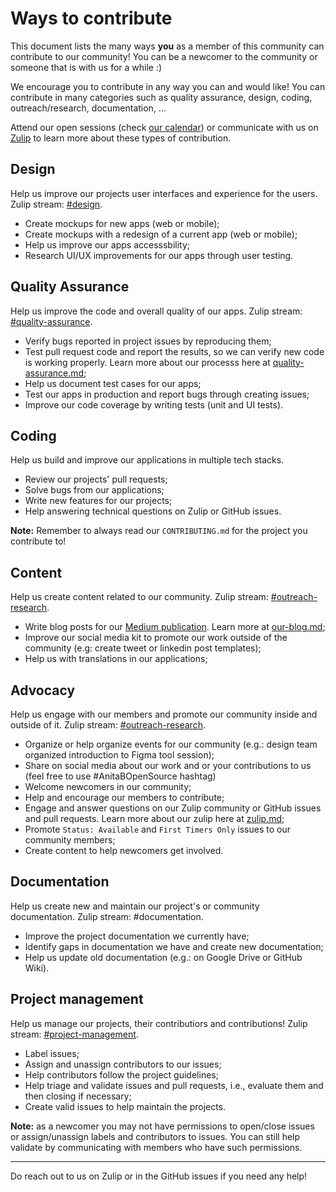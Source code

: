 # Ways to contribute

This document lists the many ways **you** as a member of this community can contribute to our community! You can be a newcomer to the community or someone that is with us for a while :)

We encourage you to contribute in any way you can and would like! You can contribute in many categories such as quality assurance, design, coding, outreach/research, documentation, ...

Attend our open sessions (check [our calendar](https://calendar.google.com/calendar/embed?src=sh10tv3mtfve62somg9nngp9tg%40group.calendar.google.com)) or communicate with us on [Zulip](https://anitab-org.zulipchat.com/) to learn more about these types of contribution.

## Design

Help us improve our projects user interfaces and experience for the users. Zulip stream: [#design](https://anitab-org.zulipchat.com/#narrow/stream/216323-design).

- Create mockups for new apps (web or mobile);
- Create mockups with a redesign of a current app (web or mobile);
- Help us improve our apps accesssbility;
- Research UI/UX improvements for our apps through user testing.

## Quality Assurance

Help us improve the code and overall quality of our apps. Zulip stream: [#quality-assurance](https://anitab-org.zulipchat.com/#narrow/stream/216325-quality-assurance).

- Verify bugs reported in project issues by reproducing them;
- Test pull request code and report the results, so we can verify new code is working properly. Learn more about our processs here at [quality-assurance.md](/quality-assurance.md);
- Help us document test cases for our apps;
- Test our apps in production and report bugs through creating issues;
- Improve our code coverage by writing tests (unit and UI tests).

## Coding

Help us build and improve our applications in multiple tech stacks.

- Review our projects' pull requests;
- Solve bugs from our applications;
- Write new features for our projects;
- Help answering technical questions on Zulip or GitHub issues.

**Note:** Remember to always read our `CONTRIBUTING.md` for the project you contribute to!

## Content

Help us create content related to our community. Zulip stream: [#outreach-research](https://anitab-org.zulipchat.com/#narrow/stream/216324-outreach-research).

- Write blog posts for our [Medium publication](https://medium.com/anitab-org-open-source). Learn more at [our-blog.md](/our-blog.md);
- Improve our social media kit to promote our work outside of the community (e.g: create tweet or linkedin post templates);
- Help us with translations in our applications;

## Advocacy

Help us engage with our members and promote our community inside and outside of it. Zulip stream: [#outreach-research](https://anitab-org.zulipchat.com/#narrow/stream/216324-outreach-research).

- Organize or help organize events for our community (e.g.: design team organized introduction to Figma tool session);
- Share on social media about our work and or your contributions to us (feel free to use #AnitaBOpenSource hashtag)
- Welcome newcomers in our community;
- Help and encourage our members to contribute;
- Engage and answer questions on our Zulip community or GitHub issues and pull requests. Learn more about our zulip here at [zulip.md](/zulip.md);
- Promote `Status: Available` and `First Timers Only` issues to our community members;
- Create content to help newcomers get involved.

## Documentation

Help us create new and maintain our project's or community documentation. Zulip stream: #documentation.

- Improve the project documentation we currently have;
- Identify gaps in documentation we have and create new documentation;
- Help us update old documentation (e.g.: on Google Drive or GitHub Wiki).

## Project management

Help us manage our projects, their contributiors and contributions! Zulip stream: [#project-management](https://anitab-org.zulipchat.com/#narrow/stream/258232-project-management).

- Label issues;
- Assign and unassign contributors to our issues;
- Help contributors follow the project guidelines;
- Help triage and validate issues and pull requests, i.e., evaluate them and then closing if necessary;
- Create valid issues to help maintain the projects.

**Note:** as a newcomer you may not have permissions to open/close issues or assign/unassign labels and contributors to issues. You can still help validate by communicating with members who have such permissions.

---

Do reach out to us on Zulip or in the GitHub issues if you need any help!
